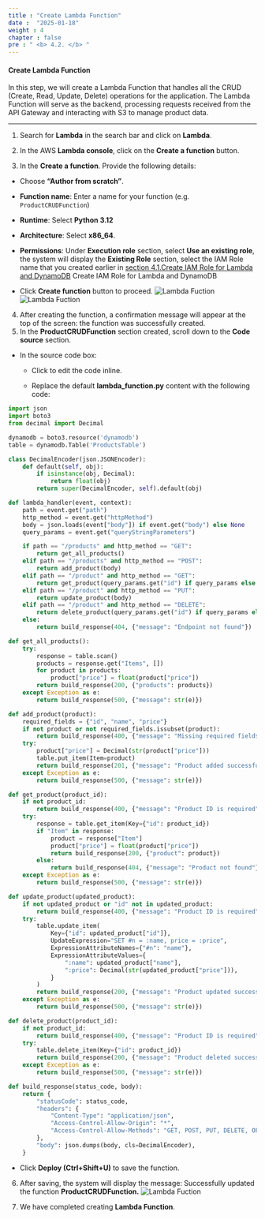 ```yaml
---
title : "Create Lambda Function"
date :  "2025-01-18" 
weight : 4
chapter : false
pre : " <b> 4.2. </b> "
---
```


#### Create Lambda Function
In this step, we will create a Lambda Function that handles all the CRUD (Create, Read, Update, Delete) operations for the application. The Lambda Function will serve as the backend, processing requests received from the API Gateway and interacting with S3 to manage product data.
___

1. Search for **Lambda** in the search bar and click on **Lambda**.

2. In the AWS **Lambda console**, click on the **Create a function** button.

3. In the **Create a function**. Provide the following details:
- Choose **“Author from scratch”**.

- **Function name**: Enter a name for your function (e.g. `ProductCRUDFunction`)

- **Runtime**: Select **Python 3.12**

- **Architecture**: Select **x86_64**.

- **Permissions**: Under **Execution role** section, select **Use an existing role**, the system will display the **Existing Role** section, select the IAM Role name that you created earlier in
  [section 4.1.Create IAM Role for Lambda and DynamoDB](4.1-CreateIAMRole) Create IAM Role for Lambda and DynamoDB

- Click **Create function** button to proceed.
![Lambda Fuction](/images/4-lambda/lambda-010.png)
![Lambda Fuction](/images/4-lambda/lambda-011.png)

4. After creating the function, a confirmation message will appear at the top of the screen: the function was successfully created.
5. In the **ProductCRUDFunction** section created, scroll down to the **Code source** section.

- In the source code box:

  + Click to edit the code inline.

  + Replace the default **lambda_function.py** content with the following code:
  
```python
import json
import boto3
from decimal import Decimal

dynamodb = boto3.resource('dynamodb')
table = dynamodb.Table('ProductsTable')

class DecimalEncoder(json.JSONEncoder):
    def default(self, obj):
        if isinstance(obj, Decimal):
            return float(obj)
        return super(DecimalEncoder, self).default(obj)

def lambda_handler(event, context):
    path = event.get("path")
    http_method = event.get("httpMethod")
    body = json.loads(event["body"]) if event.get("body") else None
    query_params = event.get("queryStringParameters")

    if path == "/products" and http_method == "GET":
        return get_all_products()
    elif path == "/products" and http_method == "POST":
        return add_product(body)
    elif path == "/product" and http_method == "GET":
        return get_product(query_params.get("id") if query_params else None)
    elif path == "/product" and http_method == "PUT":
        return update_product(body)
    elif path == "/product" and http_method == "DELETE":
        return delete_product(query_params.get("id") if query_params else None)
    else:
        return build_response(404, {"message": "Endpoint not found"})

def get_all_products():
    try:
        response = table.scan()
        products = response.get("Items", [])
        for product in products:
            product["price"] = float(product["price"])
        return build_response(200, {"products": products})
    except Exception as e:
        return build_response(500, {"message": str(e)})

def add_product(product):
    required_fields = {"id", "name", "price"}
    if not product or not required_fields.issubset(product):
        return build_response(400, {"message": "Missing required fields"})
    try:
        product["price"] = Decimal(str(product["price"]))
        table.put_item(Item=product)
        return build_response(201, {"message": "Product added successfully !", "product": product})
    except Exception as e:
        return build_response(500, {"message": str(e)})

def get_product(product_id):
    if not product_id:
        return build_response(400, {"message": "Product ID is required"})
    try:
        response = table.get_item(Key={"id": product_id})
        if "Item" in response:
            product = response["Item"]
            product["price"] = float(product["price"])
            return build_response(200, {"product": product})
        else:
            return build_response(404, {"message": "Product not found"})
    except Exception as e:
        return build_response(500, {"message": str(e)})

def update_product(updated_product):
    if not updated_product or "id" not in updated_product:
        return build_response(400, {"message": "Product ID is required"})
    try:
        table.update_item(
            Key={"id": updated_product["id"]},
            UpdateExpression="SET #n = :name, price = :price",
            ExpressionAttributeNames={"#n": "name"},
            ExpressionAttributeValues={
                ":name": updated_product["name"],
                ":price": Decimal(str(updated_product["price"])),
            }
        )
        return build_response(200, {"message": "Product updated successfully !"})
    except Exception as e:
        return build_response(500, {"message": str(e)})

def delete_product(product_id):
    if not product_id:
        return build_response(400, {"message": "Product ID is required"})
    try:
        table.delete_item(Key={"id": product_id})
        return build_response(200, {"message": "Product deleted successfully !"})
    except Exception as e:
        return build_response(500, {"message": str(e)})

def build_response(status_code, body):
    return {
        "statusCode": status_code,
        "headers": {
            "Content-Type": "application/json",
            "Access-Control-Allow-Origin": "*",
            "Access-Control-Allow-Methods": "GET, POST, PUT, DELETE, OPTIONS",
        },
        "body": json.dumps(body, cls=DecimalEncoder),
    }

```

  + Click **Deploy (Ctrl+Shift+U)** to save the function. 

6. After saving, the system will display the message: Successfully updated the function **ProductCRUDFunction.**
![Lambda Fuction](/images/4-lambda/lambda-012.png)

7. We have completed creating **Lambda Function**.